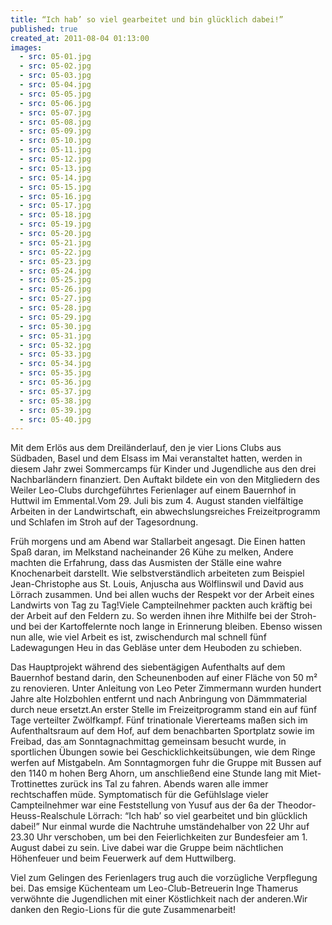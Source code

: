 ```yaml
---
title: “Ich hab’ so viel gearbeitet und bin glücklich dabei!”
published: true
created_at: 2011-08-04 01:13:00
images:
  - src: 05-01.jpg
  - src: 05-02.jpg
  - src: 05-03.jpg
  - src: 05-04.jpg
  - src: 05-05.jpg
  - src: 05-06.jpg
  - src: 05-07.jpg
  - src: 05-08.jpg
  - src: 05-09.jpg
  - src: 05-10.jpg
  - src: 05-11.jpg
  - src: 05-12.jpg
  - src: 05-13.jpg
  - src: 05-14.jpg
  - src: 05-15.jpg
  - src: 05-16.jpg
  - src: 05-17.jpg
  - src: 05-18.jpg
  - src: 05-19.jpg
  - src: 05-20.jpg
  - src: 05-21.jpg
  - src: 05-22.jpg
  - src: 05-23.jpg
  - src: 05-24.jpg
  - src: 05-25.jpg
  - src: 05-26.jpg
  - src: 05-27.jpg
  - src: 05-28.jpg
  - src: 05-29.jpg
  - src: 05-30.jpg
  - src: 05-31.jpg
  - src: 05-32.jpg
  - src: 05-33.jpg
  - src: 05-34.jpg
  - src: 05-35.jpg
  - src: 05-36.jpg
  - src: 05-37.jpg
  - src: 05-38.jpg
  - src: 05-39.jpg
  - src: 05-40.jpg
---
```


Mit dem Erlös aus dem Dreiländerlauf, den je vier Lions Clubs aus Südbaden, Basel und dem Elsass im Mai veranstaltet hatten, werden in diesem Jahr zwei Sommercamps für Kinder und Jugendliche aus den drei Nachbarländern finanziert. Den Auftakt bildete ein von den Mitgliedern des Weiler Leo-Clubs durchgeführtes Ferienlager auf einem Bauernhof in Huttwil im Emmental.Vom 29. Juli bis zum 4. August standen vielfältige Arbeiten in der Landwirtschaft, ein abwechslungsreiches Freizeitprogramm und Schlafen im Stroh auf der Tagesordnung.

Früh morgens und am Abend war Stallarbeit angesagt. Die Einen hatten Spaß daran, im Melkstand nacheinander 26 Kühe zu melken, Andere machten die Erfahrung, dass das Ausmisten der Ställe eine wahre Knochenarbeit darstellt. Wie selbstverständlich arbeiteten zum Beispiel Jean-Christophe aus St. Louis, Anjuscha aus Wölflinswil und David aus Lörrach zusammen. Und bei allen wuchs der Respekt vor der Arbeit eines Landwirts von Tag zu Tag!Viele Campteilnehmer packten auch kräftig bei der Arbeit auf den Feldern zu. So werden ihnen ihre Mithilfe bei der Stroh- und bei der Kartoffelernte noch lange in Erinnerung bleiben. Ebenso wissen nun alle, wie viel Arbeit es ist, zwischendurch mal schnell fünf Ladewagungen Heu in das Gebläse unter dem Heuboden zu schieben.

Das Hauptprojekt während des siebentägigen Aufenthalts auf dem Bauernhof bestand darin, den Scheunenboden auf einer Fläche von 50 m² zu renovieren. Unter Anleitung von Leo Peter Zimmermann wurden hundert Jahre alte Holzbohlen entfernt und nach Anbringung von Dämmmaterial durch neue ersetzt.An erster Stelle im Freizeitprogramm stand ein auf fünf Tage verteilter Zwölfkampf. Fünf trinationale Viererteams maßen sich im Aufenthaltsraum auf dem Hof, auf dem benachbarten Sportplatz sowie im Freibad, das am Sonntagnachmittag gemeinsam besucht wurde, in sportlichen Übungen sowie bei Geschicklichkeitsübungen, wie dem Ringe werfen auf Mistgabeln. Am Sonntagmorgen fuhr die Gruppe mit Bussen auf den 1140 m hohen Berg Ahorn, um anschließend eine Stunde lang mit Miet-Trottinettes zurück ins Tal zu fahren. Abends waren alle immer rechtschaffen müde. Symptomatisch für die Gefühlslage vieler Campteilnehmer war eine Feststellung von Yusuf aus der 6a der Theodor-Heuss-Realschule Lörrach: “Ich hab’ so viel gearbeitet und bin glücklich dabei!” Nur einmal wurde die Nachtruhe umständehalber von 22 Uhr auf 23.30 Uhr verschoben, um bei den Feierlichkeiten zur Bundesfeier am 1. August dabei zu sein. Live dabei war die Gruppe beim nächtlichen Höhenfeuer und beim Feuerwerk auf dem Huttwilberg.

Viel zum Gelingen des Ferienlagers trug auch die vorzügliche Verpflegung bei. Das emsige Küchenteam um Leo-Club-Betreuerin Inge Thamerus verwöhnte die Jugendlichen mit einer Köstlichkeit nach der anderen.Wir danken den Regio-Lions für die gute Zusammenarbeit!
